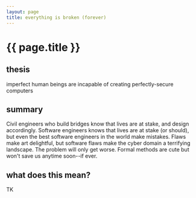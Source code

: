 ```yaml
---
layout: page
title: everything is broken (forever)
---
```


<h1 id="html">{{ page.title }}</h1>

<h2 id="html">thesis</h2>

imperfect human beings are incapable of creating perfectly-secure computers

<h2 id="html">summary</h2>

Civil engineers who build bridges know that lives are at stake, and design accordingly. Software engineers knows that lives are at stake (or should), but even the best software engineers in the world make mistakes. Flaws make art delightful, but software flaws make the cyber domain a terrifying landscape. The problem will only get worse. Formal methods are cute but won't save us anytime soon--if ever.

<h2 id="html">what does this mean?</h2>

TK


